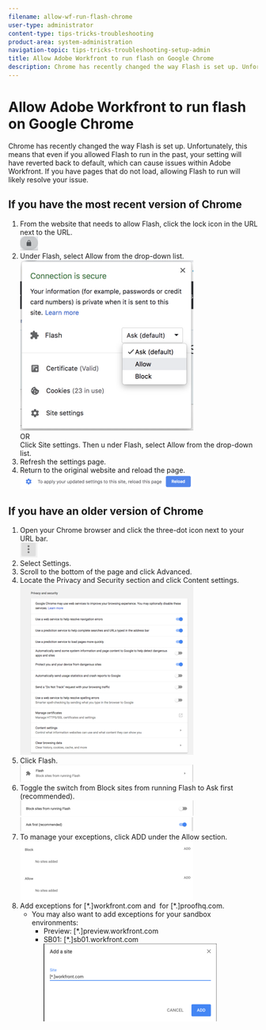```yaml
---
filename: allow-wf-run-flash-chrome
user-type: administrator
content-type: tips-tricks-troubleshooting
product-area: system-administration
navigation-topic: tips-tricks-troubleshooting-setup-admin
title: Allow Adobe Workfront to run flash on Google Chrome
description: Chrome has recently changed the way Flash is set up. Unfortunately, this means that even if you allowed Flash to run in the past, your setting will have reverted back to default, which can cause issues within Adobe Workfront. If you have pages that do not load, allowing Flash to run will likely resolve your issue.
---
```


# Allow Adobe Workfront to run flash on Google Chrome

Chrome has recently changed the way Flash is set up. Unfortunately, this means that even if you allowed Flash to run in the past, your setting will have reverted back to default, which can cause issues within Adobe Workfront. If you have pages that do not load, allowing Flash to run will likely resolve your issue.

## If you have the most recent version of Chrome

<ol> 
 <li value="1"> From the website that needs to allow Flash, click the lock icon in the URL next to the URL.<br><img src="assets/new-1-36x28.png" alt="new-1.png" style="width: 36;height: 28;"><br></li> 
 <li value="2"> Under Flash, select <span class="bold">Allow</span> from the drop-down list.<br><img src="assets/new-2-350x344.png" alt="new-2.png" style="width: 350;height: 344;"><br> OR <br>Click <span class="bold">Site settings</span>. Then u nder Flash, select <span class="bold">Allow</span> from the drop-down list.&nbsp; </li> 
 <li value="3"> Refresh the settings page.&nbsp; </li> 
 <li value="4"> Return to the original website and reload the page.<br><img src="assets/new-3-350x30.png" alt="new-3.png" style="width: 350;height: 30;"><br></li> 
</ol>

## If you have an older version of Chrome

<ol> 
 <li value="1"> Open your Chrome browser and click the three-dot icon next to your URL bar.<br><img src="assets/icon-35x30.png" alt="icon.png" style="width: 35;height: 30;"></li> 
 <li value="2">Select <span class="bold">Settings</span>.</li> 
 <li value="3"> Scroll to the bottom of the page and click <span class="bold">Advanced</span>.<br></li> 
 <li value="4"> Locate the <span class="bold">Privacy and Security</span>&nbsp;section and click <span class="bold">Content settings</span>.<br><img src="assets/3-content-settings-350x344.png" alt="3-content-settings.png" style="width: 350;height: 344;"><br></li> 
 <li value="5"> Click <span class="bold">Flash</span>.<br><img src="assets/4-flash-350x35.png" alt="4-flash.png" style="width: 350;height: 35;"><br></li> 
 <li value="6">Toggle the switch from <span class="bold">Block sites from running Flash</span> to <span class="bold">Ask first (recommended)</span>.<br><img src="assets/5-toggle-block-350x31.png" alt="5-toggle-block.png" style="width: 350;height: 31;"><br><img src="assets/6-toggle-ask-350x28.png" alt="6-toggle-ask.png" style="width: 350;height: 28;"></li> 
 <li value="7">To manage your exceptions, click <span class="bold">ADD</span> under the <span class="bold">Allow</span> section.<br><img src="assets/7-exceptions-350x119.png" alt="7-exceptions.png" style="width: 350;height: 119;"></li> 
 <li value="8"> Add&nbsp;exceptions for&nbsp;<span class="bold">[*.]workfront.com</span> and &nbsp;for<span class="bold">&nbsp;[*.]proofhq.com</span>. 
  <ul>
   <li>You may also want to add exceptions for your sandbox environments:
    <ul>
     <li>Preview:&nbsp;<span class="bold">[*.]preview.workfront.com</span></li>
     <li>SB01: <span class="bold">[*.]sb01.workfront.com</span><br><img src="assets/8-last-350x157.png" alt="8-last.png" style="width: 350;height: 157;"><br></li>
    </ul></li>
  </ul></li> 
</ol>

